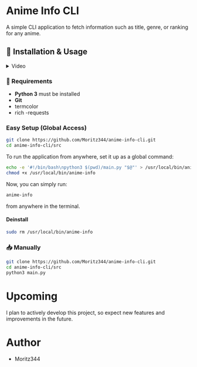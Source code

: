 # Anime Info CLI

A simple CLI application to fetch information such as title, genre, or ranking for any anime.


## 🚀 Installation & Usage

</details>
<details>
<summary>Video</summary>
  
https://github.com/user-attachments/assets/4c241fd9-93d8-40f0-9696-188e0bc4cea2




</details>


### 🔧 Requirements
- **Python 3** must be installed
- **Git**
- termcolor
- rich
-requests

### Easy Setup (Global Access)

```bash
git clone https://github.com/Moritz344/anime-info-cli.git
cd anime-info-cli/src
```

To run the application from anywhere, set it up as a global command:

```bash
echo -e '#!/bin/bash\npython3 $(pwd)/main.py "$@"' > /usr/local/bin/anime-info
chmod +x /usr/local/bin/anime-info
```


Now, you can simply run:
```bash
anime-info
```

from anywhere in the terminal.

#### Deinstall
```bash
sudo rm /usr/local/bin/anime-info
```


### 📥 Manually
```bash
git clone https://github.com/Moritz344/anime-info-cli.git
cd anime-info-cli/src
python3 main.py
```

# Upcoming
I plan to actively develop this project, so expect new features and improvements in the future.


# Author
- Moritz344

